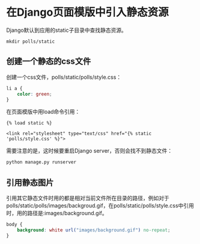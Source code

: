 <!-- toc -->
# 在Django页面模版中引入静态资源

Django默认到应用的static子目录中查找静态资源。

	mkdir polls/static

## 创建一个静态的css文件

创建一个css文件，polls/static/polls/style.css：

```css
li a {
    color: green;
}
```

在页面模版中用load命令引用：

```django
{% load static %}

<link rel="stylesheet" type="text/css" href="{% static 'polls/style.css' %}">
```

需要注意的是，这时候要重启Django server，否则会找不到静态文件：

```sh
python manage.py runserver
```

## 引用静态图片

引用其它静态文件时用的都是相对当前文件所在目录的路径，例如对于polls/static/polls/images/backgroud.gif，在polls/static/polls/style.css中引用时，用的路径是:images/background.gif。

```css
body {
    background: white url("images/background.gif") no-repeat;
}
```
